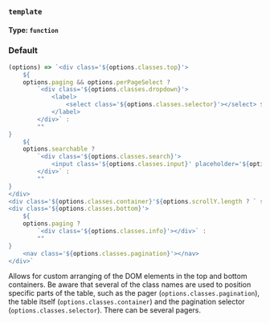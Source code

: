 ### `template`
#### Type: `function`

### Default

```javascript
(options) => `<div class='${options.classes.top}'>
    ${
    options.paging && options.perPageSelect ?
        `<div class='${options.classes.dropdown}'>
            <label>
                <select class='${options.classes.selector}'></select> ${options.labels.perPage}
            </label>
        </div>` :
        ""
}
    ${
    options.searchable ?
        `<div class='${options.classes.search}'>
            <input class='${options.classes.input}' placeholder='${options.labels.placeholder}' type='text' aria-label='${options.labels.searchAriaLabel || options.labels.placeholder}'>
        </div>` :
        ""
}
</div>
<div class='${options.classes.container}'${options.scrollY.length ? ` style='height: ${options.scrollY}; overflow-Y: auto;'` : ""}></div>
<div class='${options.classes.bottom}'>
    ${
    options.paging ?
        `<div class='${options.classes.info}'></div>` :
        ""
}
    <nav class='${options.classes.pagination}'></nav>
</div>`
```

Allows for custom arranging of the DOM elements in the top and bottom containers. Be aware that several of the class names are used to position specific parts of the table, such as the pager (`options.classes.pagination`), the table itself (`options.classes.container`) and the pagination selector (`options.classes.selector`). There can be several pagers.
